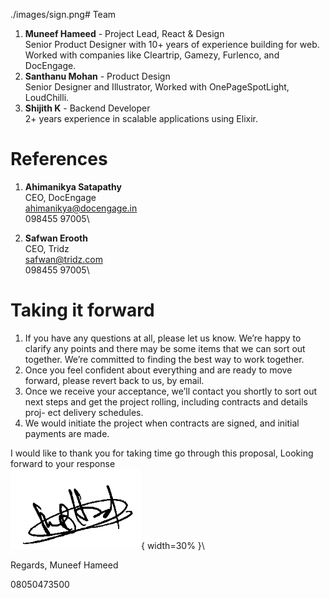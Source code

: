 ./images/sign.png# Team

1. **Muneef Hameed** - Project Lead, React & Design \
Senior Product Designer with 10+ years of experience building for web. Worked with companies like Cleartrip, Gamezy, Furlenco, and DocEngage.
2. **Santhanu Mohan** - Product Design\
Senior Designer and Illustrator, Worked with OnePageSpotLight, LoudChilli.
3. **Shijith K** - Backend Developer\
2+ years experience in scalable applications using Elixir.

# References

1. **Ahimanikya Satapathy**\
CEO, DocEngage\
ahimanikya@docengage.in\
098455 97005\

2. **Safwan Erooth**\
CEO, Tridz\
safwan@tridz.com\
098455 97005\

# Taking it forward

1. If you have any questions at all, please let us know. We’re happy to clarify any points and there may be some items that we can sort out together. We’re committed to finding the best way to work together.
2. Once you feel confident about everything and are ready to move forward, please revert back to us, by email.
3. Once we receive your acceptance, we’ll contact you shortly to sort out next steps and get the project rolling, including contracts and details proj- ect delivery schedules.
4. We would initiate the project when contracts are signed, and initial payments are made.

I would like to thank you for taking time go through this proposal, Looking forward to your response\
![image](./images/sign.png){ width=30% }\

Regards,
Muneef Hameed

08050473500
